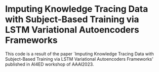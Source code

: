 # Imputing Knowledge Tracing Data with Subject-Based Training via LSTM Variational Autoencoders Frameworks
This code is a result of the paper `Imputing Knowledge Tracing Data with Subject-Based Training via LSTM Variational Autoencoders Frameworks' published in AI4ED workshop of AAAI2023.
